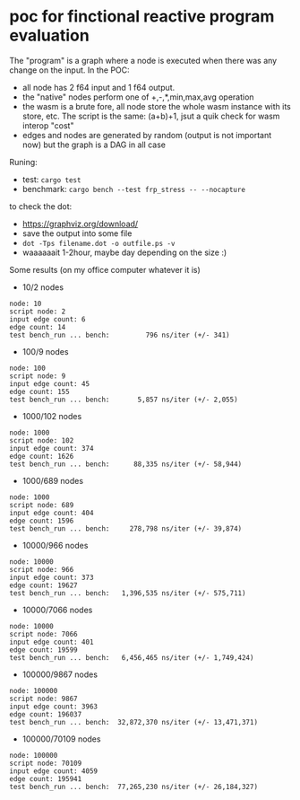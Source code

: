 # poc for finctional reactive program evaluation

The "program" is a graph where a node is executed when there was any change on the input.
In the POC:
- all node has 2 f64 input and 1 f64 output.
- the "native" nodes perform one of +,-,*,min,max,avg operation
- the wasm is a brute fore, all node store the whole wasm instance with its store, etc. The script is the same: (a+b)+1, jsut a quik check for wasm interop "cost"
- edges and nodes are generated by random (output is not important now) but the graph is a DAG in all case

Runing:
- test: `cargo test`
- benchmark: `cargo bench --test frp_stress -- --nocapture`

to check the dot: 
- <https://graphviz.org/download/>
- save the output into some file
- `dot -Tps filename.dot -o outfile.ps -v`
- waaaaaait 1-2hour, maybe day depending on the size :)


Some results (on my office computer whatever it is)
- 10/2 nodes
```
node: 10
script node: 2
input edge count: 6
edge count: 14
test bench_run ... bench:         796 ns/iter (+/- 341)
```
- 100/9 nodes
```
node: 100
script node: 9
input edge count: 45
edge count: 155
test bench_run ... bench:       5,857 ns/iter (+/- 2,055)
```
- 1000/102 nodes
```
node: 1000
script node: 102
input edge count: 374
edge count: 1626
test bench_run ... bench:      88,335 ns/iter (+/- 58,944)
```
- 1000/689 nodes
```
node: 1000
script node: 689
input edge count: 404
edge count: 1596
test bench_run ... bench:     278,798 ns/iter (+/- 39,874)
```
- 10000/966 nodes
```
node: 10000
script node: 966
input edge count: 373
edge count: 19627
test bench_run ... bench:   1,396,535 ns/iter (+/- 575,711)
```
- 10000/7066 nodes
```
node: 10000
script node: 7066
input edge count: 401
edge count: 19599
test bench_run ... bench:   6,456,465 ns/iter (+/- 1,749,424)
```
- 100000/9867 nodes
```
node: 100000
script node: 9867
input edge count: 3963
edge count: 196037
test bench_run ... bench:  32,872,370 ns/iter (+/- 13,471,371)
```
- 100000/70109 nodes
```
node: 100000
script node: 70109
input edge count: 4059
edge count: 195941
test bench_run ... bench:  77,265,230 ns/iter (+/- 26,184,327)
```
